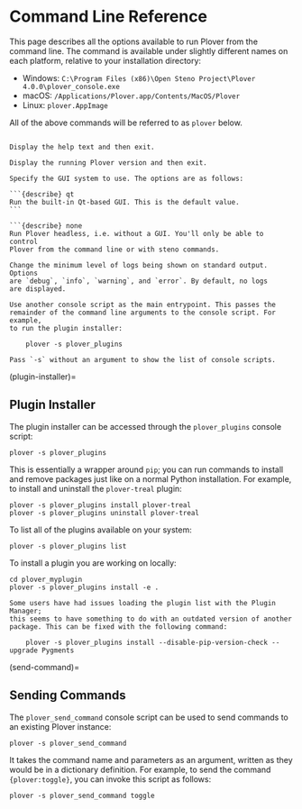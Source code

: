 # Command Line Reference

This page describes all the options available to run Plover from the command
line. The command is available under slightly different names on each platform,
relative to your installation directory:

- Windows: `C:\Program Files (x86)\Open Steno Project\Plover 4.0.0\plover_console.exe`
- macOS: `/Applications/Plover.app/Contents/MacOS/Plover`
- Linux: `plover.AppImage`

All of the above commands will be referred to as `plover` below.

```{program} plover
```

```{option} --help
Display the help text and then exit.
```

```{option} --version
Display the running Plover version and then exit.
```

````{option} -g <gui>
Specify the GUI system to use. The options are as follows:

```{describe} qt
Run the built-in Qt-based GUI. This is the default value.
```

```{describe} none
Run Plover headless, i.e. without a GUI. You'll only be able to control
Plover from the command line or with steno commands.
````

```{option} -l <level>, --log-level <level>
Change the minimum level of logs being shown on standard output. Options
are `debug`, `info`, `warning`, and `error`. By default, no logs
are displayed.
```

```{option} -s <script>, --script <script>
Use another console script as the main entrypoint. This passes the
remainder of the command line arguments to the console script. For example,
to run the plugin installer:

    plover -s plover_plugins

Pass `-s` without an argument to show the list of console scripts.
```

(plugin-installer)=

## Plugin Installer

The plugin installer can be accessed through the `plover_plugins` console
script:

    plover -s plover_plugins

This is essentially a wrapper around `pip`; you can run commands to install
and remove packages just like on a normal Python installation. For example, to
install and uninstall the `plover-treal` plugin:

    plover -s plover_plugins install plover-treal
    plover -s plover_plugins uninstall plover-treal

To list all of the plugins available on your system:

    plover -s plover_plugins list

To install a plugin you are working on locally:

    cd plover_myplugin
    plover -s plover_plugins install -e .

```{note}
Some users have had issues loading the plugin list with the Plugin Manager;
this seems to have something to do with an outdated version of another
package. This can be fixed with the following command:

    plover -s plover_plugins install --disable-pip-version-check --upgrade Pygments
```

(send-command)=

## Sending Commands

The `plover_send_command` console script can be used to send commands to an
existing Plover instance:

    plover -s plover_send_command

It takes the command name and parameters as an argument, written as they would
be in a dictionary definition. For example, to send the command
`{plover:toggle}`, you can invoke this script as follows:

    plover -s plover_send_command toggle
